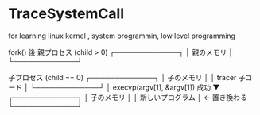 # TraceSystemCall
for learning linux kernel ,   system programmin, low level programming


fork() 後
親プロセス (child > 0)
┌─────────────┐
│ 親のメモリ  │
└─────────────┘

子プロセス (child == 0)
┌─────────────┐
│ 子のメモリ  │
│ tracer 子コード │
└─────────────┘
        │ execvp(argv[1], &argv[1]) 成功
        ▼
┌─────────────┐
│ 子のメモリ  │
│ 新しいプログラム │  ← 置き換わる
└─────────────┘



